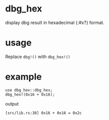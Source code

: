 # dbg_hex
display dbg result in hexadecimal {:#x?} format.

# usage
Replace `dbg!()` with `dbg_hex!()`

# example
```rust, no_run
use dbg_hex::dbg_hex;
dbg_hex!(0x16 + 0x16);
```

output
```text
[src/lib.rs:38] 0x16 + 0x16 = 0x2c
```
